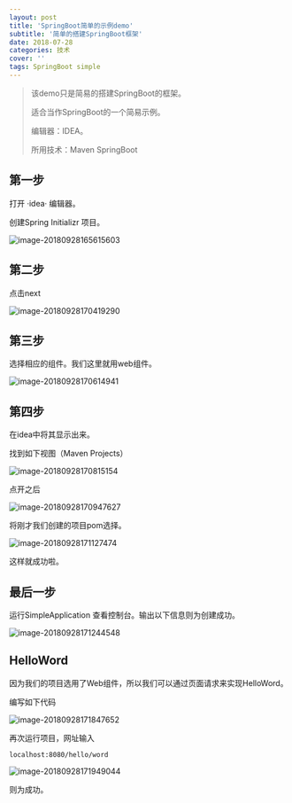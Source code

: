 ```yaml
---
layout: post
title: 'SpringBoot简单的示例demo'
subtitle: '简单的搭建SpringBoot框架'
date: 2018-07-28
categories: 技术
cover: ''
tags: SpringBoot simple
---
```


> 该demo只是简易的搭建SpringBoot的框架。
>
> 适合当作SpringBoot的一个简易示例。
>
> 编辑器：IDEA。
>
> 所用技术：Maven SpringBoot

## 第一步

打开 ·idea· 编辑器。

创建Spring Initializr 项目。

![image-20180928165615603](/Users/monkeyking/Pictures/idea/img/image-20180928165615603.png)



## 第二步

点击next

![image-20180928170419290](/Users/monkeyking/Pictures/idea/img/image-20180928170419290.png)



## 第三步

选择相应的组件。我们这里就用web组件。

![image-20180928170614941](/Users/monkeyking/Pictures/idea/img/image-20180928170614941.png)



## 第四步

在idea中将其显示出来。

找到如下视图（Maven Projects）

![image-20180928170815154](/Users/monkeyking/Pictures/idea/img/image-20180928170815154.png)

点开之后

![image-20180928170947627](/Users/monkeyking/Pictures/idea/img/image-20180928170947627.png)

将刚才我们创建的项目pom选择。

![image-20180928171127474](/Users/monkeyking/Pictures/idea/img/image-20180928171127474.png)

这样就成功啦。

## 最后一步

运行SimpleApplication 查看控制台。输出以下信息则为创建成功。

![image-20180928171244548](/Users/monkeyking/Pictures/idea/img/image-20180928171244548.png)



## HelloWord

因为我们的项目选用了Web组件，所以我们可以通过页面请求来实现HelloWord。

编写如下代码

![image-20180928171847652](/Users/monkeyking/Pictures/idea/img/image-20180928171847652.png)

再次运行项目，网址输入 

`localhost:8080/hello/word`

![image-20180928171949044](/Users/monkeyking/Pictures/idea/img/image-20180928171949044.png)

则为成功。
